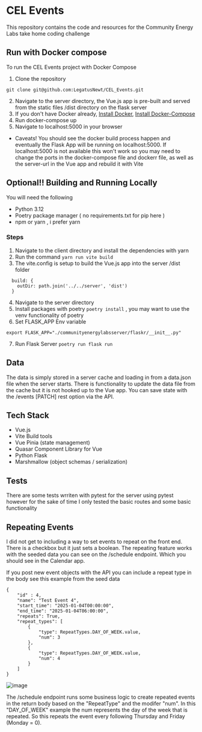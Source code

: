 # CEL Events

This repository contains the code and resources for the Community Energy Labs take home coding challenge

## Run with Docker compose

To run the CEL Events project with Docker Compose
1. Clone the repository 
```
git clone git@github.com:LegatusNewt/CEL_Events.git
```
2. Navigate to the server directory, the Vue.js app is pre-built and served from the static files /dist directory on the flask server
3. If you don't have Docker already, [Install Docker](https://docs.docker.com/get-docker/), [Install Docker-Compose](https://docs.docker.com/compose/install/)
4. Run docker-compose up
5. Navigate to localhost:5000 in your browser

- Caveats!
You should see the docker build process happen and eventually the Flask App will be running on localhost:5000. If localhost:5000 is not available this won't work so you may need to change the ports in the docker-compose file and dockerr file, as well as the server-url in the Vue app and rebuild it with Vite

## Optional!! Building and Running Locally
You will need the following
- Python 3.12
- Poetry package manager ( no requirements.txt for pip here )
- npm or yarn , i prefer yarn

### Steps
1. Navigate to the client directory and install the dependencies with yarn
2. Run the command `yarn run vite build`
3. The vite.config is setup to build the Vue.js app into the server /dist folder
```
  build: {
    outDir: path.join('../../server', 'dist')
  }
```
4. Navigate to the server directory
5. Install packages with poetry `poetry install` , you may want to use the venv functionality of poetry
6. Set FLASK_APP Env variable 
```
export FLASK_APP="./communityenergylabsserver/flaskr/__init__.py"
```
7. Run Flask Server `poetry run flask run`

## Data
The data is simply stored in a server cache and loading in from a data.json file when the server starts. There is functionality to update the data file from the cache but it is not hooked up to the Vue app. You can save state with the /events [PATCH] rest option via the API.


## Tech Stack
- Vue.js
- Vite Build tools
- Vue Pinia (state management)
- Quasar Component Library for Vue
- Python Flask
- Marshmallow (object schemas / serialization)

## Tests
There are some tests wrriten with pytest for the server using pytest however for the sake of time I only tested the basic routes and some basic functionality

## Repeating Events
I did not get to including a way to set events to repeat on the front end. There is a checkbox but it just sets a boolean. The repeating feature works with the seeded data you can see on the /schedule endpoint. Which you should see in the Calendar app.

If you post new event objects with the API you can include a repeat type in the body see this example from the seed data
```
{   
    "id" : 4,
    "name": "Test Event 4", 
    "start_time": "2025-01-04T00:00:00", 
    "end_time": "2025-01-04T06:00:00", 
    "repeats": True, 
    "repeat_types": [
        { 
            "type": RepeatTypes.DAY_OF_WEEK.value, 
            "num": 3
        }, 
        {
            "type": RepeatTypes.DAY_OF_WEEK.value,
            "num": 4 
        }
    ]
}
```

![image](https://github.com/user-attachments/assets/69606df9-8af0-4053-8108-48fc42dce59d)

The /schedule endpoint runs some business logic to create repeated events in the return body based on the "RepeatType" and the modifer "num". In this "DAY_OF_WEEK" example the num represents the day of the week that is repeated. So this repeats the event every following Thursday and Friday (Monday = 0).
